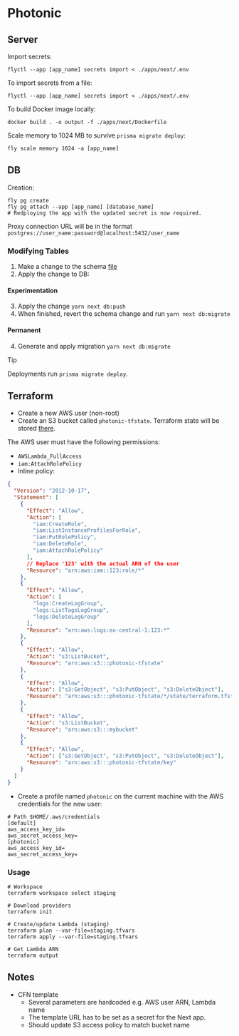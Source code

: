 # Photonic

## Server

Import secrets:

```
flyctl --app [app_name] secrets import < ./apps/next/.env
```

To import secrets from a file:

```
flyctl --app [app_name] secrets import < ./apps/next/.env
```

To build Docker image locally:

```
docker build . -o output -f ./apps/next/Dockerfile
```

Scale memory to 1024 MB to survive `prisma migrate deploy`:

```
fly scale memory 1024 -a [app_name]
```

## DB

Creation:

```
fly pg create
fly pg attach --app [app_name] [database_name]
# Redploying the app with the updated secret is now required.
```

Proxy connection URL will be in the format `postgres://user_name:password@localhost:5432/user_name`

### Modifying Tables

1. Make a change to the schema [file](apps/next/prisma/schema.prisma)
2. Apply the change to DB:

#### Experimentation

3. Apply the change `yarn next db:push`
4. When finished, revert the schema change and run `yarn next db:migrate`

#### Permanent

4. Generate and apply migration `yarn next db:migrate`

> [!TIP]
> Deployments run `prisma migrate deploy`.

## Terraform

- Create a new AWS user (non-root)
- Create an S3 bucket called `photonic-tfstate`. Terraform state will be stored [there](https://developer.hashicorp.com/terraform/language/settings/backends/s3).

The AWS user must have the following permissions:

- `AWSLambda_FullAccess`
- `iam:AttachRolePolicy`
- Inline policy:

```json
{
  "Version": "2012-10-17",
  "Statement": [
    {
      "Effect": "Allow",
      "Action": [
        "iam:CreateRole",
        "iam:ListInstanceProfilesForRole",
        "iam:PutRolePolicy",
        "iam:DeleteRole",
        "iam:AttachRolePolicy"
      ],
      // Replace '123' with the actual ARN of the user
      "Resource": "arn:aws:iam::123:role/*"
    },
    {
      "Effect": "Allow",
      "Action": [
        "logs:CreateLogGroup",
        "logs:ListTagsLogGroup",
        "logs:DeleteLogGroup"
      ],
      "Resource": "arn:aws:logs:eu-central-1:123:*"
    },
    {
      "Effect": "Allow",
      "Action": "s3:ListBucket",
      "Resource": "arn:aws:s3:::photonic-tfstate"
    },
    {
      "Effect": "Allow",
      "Action": ["s3:GetObject", "s3:PutObject", "s3:DeleteObject"],
      "Resource": "arn:aws:s3:::photonic-tfstate/*/state/terraform.tfstate"
    },
    {
      "Effect": "Allow",
      "Action": "s3:ListBucket",
      "Resource": "arn:aws:s3:::mybucket"
    },
    {
      "Effect": "Allow",
      "Action": ["s3:GetObject", "s3:PutObject", "s3:DeleteObject"],
      "Resource": "arn:aws:s3:::photonic-tfstate/key"
    }
  ]
}
```

- Create a profile named `photonic` on the current machine with the AWS credentials for the new user:

```shell
# Path $HOME/.aws/credentials
[default]
aws_access_key_id=
aws_secret_access_key=
[photonic]
aws_access_key_id=
aws_secret_access_key=
```

### Usage

```shell
# Workspace
terraform workspace select staging

# Download providers
terraform init

# Create/update Lambda (staging)
terraform plan --var-file=staging.tfvars
terraform apply --var-file=staging.tfvars

# Get Lambda ARN
terraform output
```

## Notes

- CFN template
  - Several parameters are hardcoded e.g. AWS user ARN, Lambda name
  - The template URL has to be set as a secret for the Next app.
  - Should update S3 access policy to match bucket name
